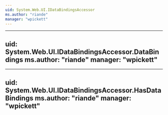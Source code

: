```yaml
---
uid: System.Web.UI.IDataBindingsAccessor
ms.author: "riande"
manager: "wpickett"
---
```


---
uid: System.Web.UI.IDataBindingsAccessor.DataBindings
ms.author: "riande"
manager: "wpickett"
---

---
uid: System.Web.UI.IDataBindingsAccessor.HasDataBindings
ms.author: "riande"
manager: "wpickett"
---
